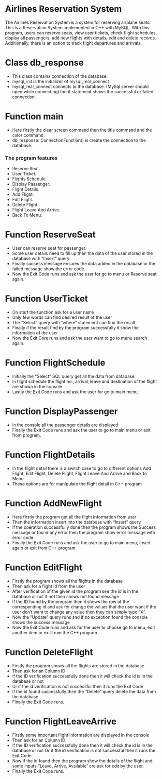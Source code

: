 # Airlines Reservation System
The Airlines Reservation System is a system for reserving airplane seats. This is a Reservation System implemented in C++ with MySQL. With this program, users can reserve seats, view user tickets, check flight schedules, display all passengers, add new flights with details, edit and delete records. Additionally, there is an option to track flight departures and arrivals.

# Class db_response
- This class contains connection of the database.
- mysql_init is the initializer of mysql_real_connect
- mysql_real_connect connects to the database. (MySql server should open while connecting) the if statement shows the successful or failed connection.

# Function main
- Here firstly the clear screen command then the title command and the color command.
- db_response::ConnectionFunction() is create the connection to the database.
### The program features
- Reserve Seat.
- User Ticket.
- Flights Schedule.
- Display Passenger.
- Flight Details.
- Add Flight.
- Edit Flight.
- Delete Flight.
- Flight Leave And Arrive.
- Back To Menu.

# Function ReserveSeat
- User can reserve seat for passenger.
- Some user details need to fill up then the data of the user stored in the database with “Insert” query.
- Finally success message ensures the data added in the database or the failed message show the error code.
- Now the Exit Code runs and ask the user for go to menu or Reserve seat again.

# Function UserTicket
- On start the function ask for a user name
- Only few words can find desired result of the user
- The “Select” query with “where” statement can find the result
- Finally if the result find by the program successfully it show the information of the user
- Now the Exit Core runs and ask the user want to go to menu search again.

# Function FlightSchedule
- Initially the “Select” SQL query get all the data from database.
- In flight schedule the flight no., arrival, leave and destination of the flight are shown in the console
- Lastly the Exit Code runs and ask the user for go to main menu.

# Function DisplayPassenger
- In the console all the passenger details are displayed
- Finally the Exit Code runs and ask the user to go to main menu or exit from program.

# Function FlightDetails
- In the flight detail there is a switch case to go to different options
Add Flight, Edit Flight, Delete Flight, Flight Leave And Arrive and Back to Menu
- These options are for manipulate the flight detail in C++ program

# Function AddNewFlight
- Here firstly the program get all the flight information from user
- Then the information insert into the database with “Insert” query
- If the operation successfully done then the program shows the Success message or found any error then the program show error message with error code
- Finally the Exit Code runs and ask the user to go to main menu, insert again or exit from C++ program

# Function EditFlight
- Firstly the program shows all the flights in the database
- Then ask for a flight id from the user
- After verification of the given id the program see the id is in the database or not if not then shows not found message
- If the ID found by the program then it shows the row of the corresponding id and ask for change the values that the user want if the user don’t want to change any value then they can simply type ”X”.
- Now the “Update” query runs and if no exception found the console shows the success message
- Now the Exit Code runs and ask for the user to choose go to menu, edit another item or exit from the C++ program.

# Function DeleteFlight
- Firstly the program shows all the flights are stored in the database
- Then ask for an Column ID
- If the ID verification successfully done then it will check the id is in the database or not
- Or if the id verification is not successful then it runs the Exit Code
- If the id found successfully then the “Delete” query delete the data from the database
- Finally the Exit Code runs.

# Function FlightLeaveArrive
- Firstly some important flight information are displayed in the console
- Then ask for an Column ID
- If the ID verification successfully done then it will check the id is in the database or not Or if the id verification is not successful then it runs the Exit Code
- Now if the id found then the program show the details of the flight and some inputs “Leave, Arrive, Available” are ask for edit by the user.
- Finally the Exit Code runs.